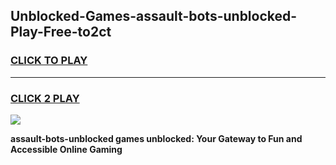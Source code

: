 
## Unblocked-Games-assault-bots-unblocked-Play-Free-to2ct
<h3>
<a href="https://premium76.site?title=assault-bots-unblocked&ref=19M">CLICK TO PLAY</a></h3>
<hr>

<h3>
<a href="https://premium76.site?title=assault-bots-unblocked&ref=19M">CLICK 2 PLAY</a>
  
</h3>

<a href="https://premium76.site?title=assault-bots-unblocked&ref=19M"><img src="https://clearcache.store/games.png"></a>


**assault-bots-unblocked games unblocked: Your Gateway to Fun and Accessible Online Gaming**
